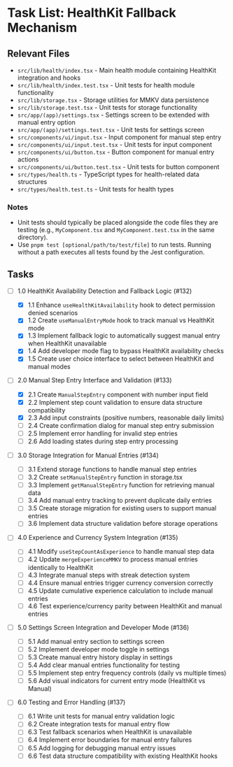 # Task List: HealthKit Fallback Mechanism

## Relevant Files

- `src/lib/health/index.tsx` - Main health module containing HealthKit integration and hooks
- `src/lib/health/index.test.tsx` - Unit tests for health module functionality
- `src/lib/storage.tsx` - Storage utilities for MMKV data persistence
- `src/lib/storage.test.tsx` - Unit tests for storage functionality
- `src/app/(app)/settings.tsx` - Settings screen to be extended with manual entry option
- `src/app/(app)/settings.test.tsx` - Unit tests for settings screen
- `src/components/ui/input.tsx` - Input component for manual step entry
- `src/components/ui/input.test.tsx` - Unit tests for input component
- `src/components/ui/button.tsx` - Button component for manual entry actions
- `src/components/ui/button.test.tsx` - Unit tests for button component
- `src/types/health.ts` - TypeScript types for health-related data structures
- `src/types/health.test.ts` - Unit tests for health types

### Notes

- Unit tests should typically be placed alongside the code files they are testing (e.g., `MyComponent.tsx` and `MyComponent.test.tsx` in the same directory).
- Use `pnpm test [optional/path/to/test/file]` to run tests. Running without a path executes all tests found by the Jest configuration.

## Tasks

- [ ] 1.0 HealthKit Availability Detection and Fallback Logic (#132)

  - [x] 1.1 Enhance `useHealthKitAvailability` hook to detect permission denied scenarios
  - [x] 1.2 Create `useManualEntryMode` hook to track manual vs HealthKit mode
  - [x] 1.3 Implement fallback logic to automatically suggest manual entry when HealthKit unavailable
  - [x] 1.4 Add developer mode flag to bypass HealthKit availability checks
  - [x] 1.5 Create user choice interface to select between HealthKit and manual modes

- [ ] 2.0 Manual Step Entry Interface and Validation (#133)

  - [x] 2.1 Create `ManualStepEntry` component with number input field
  - [x] 2.2 Implement step count validation to ensure data structure compatibility
  - [x] 2.3 Add input constraints (positive numbers, reasonable daily limits)
  - [ ] 2.4 Create confirmation dialog for manual step entry submission
  - [ ] 2.5 Implement error handling for invalid step entries
  - [ ] 2.6 Add loading states during step entry processing

- [ ] 3.0 Storage Integration for Manual Entries (#134)

  - [ ] 3.1 Extend storage functions to handle manual step entries
  - [ ] 3.2 Create `setManualStepEntry` function in storage.tsx
  - [ ] 3.3 Implement `getManualStepEntry` function for retrieving manual data
  - [ ] 3.4 Add manual entry tracking to prevent duplicate daily entries
  - [ ] 3.5 Create storage migration for existing users to support manual entries
  - [ ] 3.6 Implement data structure validation before storage operations

- [ ] 4.0 Experience and Currency System Integration (#135)

  - [ ] 4.1 Modify `useStepCountAsExperience` to handle manual step data
  - [ ] 4.2 Update `mergeExperienceMMKV` to process manual entries identically to HealthKit
  - [ ] 4.3 Integrate manual steps with streak detection system
  - [ ] 4.4 Ensure manual entries trigger currency conversion correctly
  - [ ] 4.5 Update cumulative experience calculation to include manual entries
  - [ ] 4.6 Test experience/currency parity between HealthKit and manual entries

- [ ] 5.0 Settings Screen Integration and Developer Mode (#136)

  - [ ] 5.1 Add manual entry section to settings screen
  - [ ] 5.2 Implement developer mode toggle in settings
  - [ ] 5.3 Create manual entry history display in settings
  - [ ] 5.4 Add clear manual entries functionality for testing
  - [ ] 5.5 Implement step entry frequency controls (daily vs multiple times)
  - [ ] 5.6 Add visual indicators for current entry mode (HealthKit vs Manual)

- [ ] 6.0 Testing and Error Handling (#137)
  - [ ] 6.1 Write unit tests for manual entry validation logic
  - [ ] 6.2 Create integration tests for manual entry flow
  - [ ] 6.3 Test fallback scenarios when HealthKit is unavailable
  - [ ] 6.4 Implement error boundaries for manual entry failures
  - [ ] 6.5 Add logging for debugging manual entry issues
  - [ ] 6.6 Test data structure compatibility with existing HealthKit hooks
